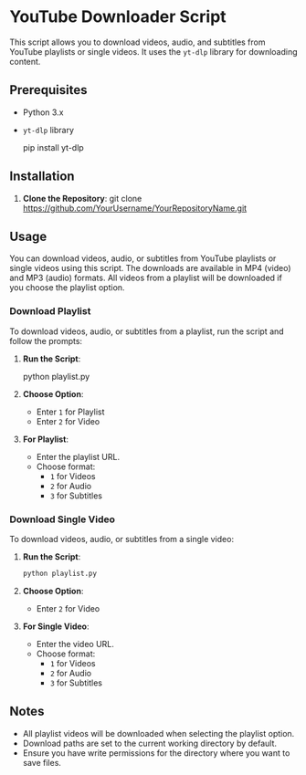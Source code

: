 # YouTube Downloader Script

This script allows you to download videos, audio, and subtitles from YouTube playlists or single videos. It uses the `yt-dlp` library for downloading content.

## Prerequisites

- Python 3.x
- `yt-dlp` library
  

    pip install yt-dlp

## Installation

1. **Clone the Repository**:
    git clone https://github.com/YourUsername/YourRepositoryName.git


## Usage

You can download videos, audio, or subtitles from YouTube playlists or single videos using this script. The downloads are available in MP4 (video) and MP3 (audio) formats. All videos from a playlist will be downloaded if you choose the playlist option.

### Download  Playlist

To download videos, audio, or subtitles from a playlist, run the script and follow the prompts:

1. **Run the Script**:
    
    python playlist.py
    

2. **Choose Option**:
    - Enter `1` for Playlist
    - Enter `2` for Video

3. **For Playlist**:
    - Enter the playlist URL.
    - Choose format:
        - `1` for Videos
        - `2` for Audio
        - `3` for Subtitles

### Download Single Video

To download videos, audio, or subtitles from a single video:

1. **Run the Script**:
    ```bash
    python playlist.py
    ```

2. **Choose Option**:
    - Enter `2` for Video

3. **For Single Video**:
    - Enter the video URL.
    - Choose format:
        - `1` for Videos
        - `2` for Audio
        - `3` for Subtitles


## Notes

- All playlist videos will be downloaded when selecting the playlist option.
- Download paths are set to the current working directory by default.
- Ensure you have write permissions for the directory where you want to save files.
